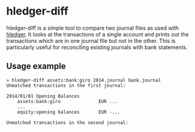 # hledger-diff

hledger-diff is a simple tool to compare two journal files as used with
[hledger](http://hledger.org/).  It looks at the transactions of a single
account and prints out the transactions which are in one journal file but not
in the other.  This is particularly useful for reconciling existing journals
with bank statements.

## Usage example

```
» hledger-diff assets:bank:giro 2014.journal bank.journal
Unmatched transactions in the first journal:

2014/01/01 Opening Balances
    assets:bank:giro              EUR ...
    ...
    equity:opening balances       EUR -...

Unmatched transactions in the second journal:

```
